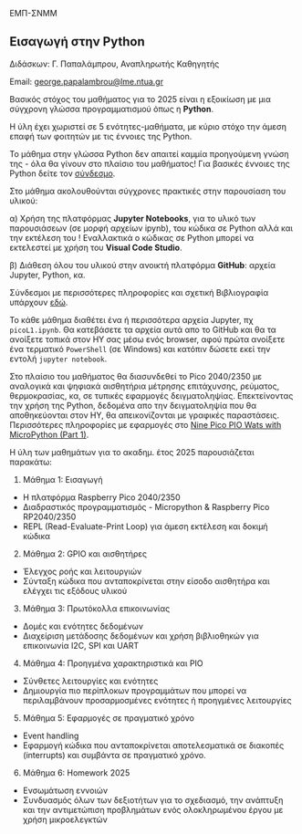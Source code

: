 ΕΜΠ-ΣΝΜΜ

<h2>Εισαγωγή στην Python </h2>

Διδάσκων: Γ. Παπαλάμπρου, Αναπληρωτής Καθηγητής

Email: george.papalambrou@lme.ntua.gr



Βασικός στόχος του μαθήματος για το 2025 είναι η εξοικίωση με μια σύγχρονη γλώσσα προγραμματισμού όπως η **Python**.

Η ύλη έχει χωριστεί σε 5 ενότητες-μαθήματα, με κύριο στόχο την άμεση επαφή των φοιτητών με τις έννοιες της Python.

Το μάθημα  στην γλώσσα Python δεν απαιτεί καμμία προηγούμενη γνώση της - όλα θα γίνουν στο πλαίσιο του μαθήματος! Για βασικές έννοιες της Python δείτε τον [σύνδεσμο](python_intro.md).

Στο μάθημα ακολουθούνται σύγχρονες πρακτικές στην παρουσίαση του υλικού: 

α) Χρήση της πλατφόρμας **Jupyter Notebooks**, για το υλικό των παρουσιάσεων (σε μορφή αρχείων ipynb), του κώδικα σε Python 
αλλά και την εκτέλεση του ! 
Εναλλακτικά  ο κώδικας σε Python μπορεί να εκτελεστεί με χρήση του **Visual Code Studio**.

β) Διάθεση όλου του υλικού στην ανοικτή πλατφόρμα **GitHub**: αρχεία Jupyter, Python, κα.

Σύνδεσμοι με περισσότερες πληροφορίες και σχετική Βιβλιογραφία υπάρχουν [εδώ](Bibliography.md).

Το κάθε μάθημα διαθέτει ένα ή περισσότερα αρχεία Jupyter, πχ `picoL1.ipynb`. Θα κατεβάσετε τα αρχεία αυτά απο το GitHub και θα τα ανοίξετε τοπικά στον ΗΥ σας μέσω ενός browser, αφού πρώτα ανοίξετε ένα τερματικό `PowerShell` (σε Windows) και κατόπιν δώσετε εκεί την εντολή `jupyter notebook`.  

Στο πλαίσιο του μαθήματος θα διασυνδεθεί το Pico 2040/2350 με  αναλογικά και ψηφιακά αισθητήρια μέτρησης επιτάχυνσης, ρεύματος, θερμοκρασίας, κα, σε τυπικές εφαρμογές δειγματοληψίας. Επεκτείνοντας την χρήση της Python, δεδομένα απο την δειγματοληψία που θα αποθηκεύονται στον ΗΥ, θα απεικονίζονται με γραφικές παραστάσεις. Περισσότερες πληροφορίες με εφαρμογές στο [Nine Pico PIO Wats with MicroPython (Part 1)](https://medium.com/towards-data-science/nine-pico-pio-wats-with-micropython-part-1-82b80fb84473).


Η ύλη των μαθημάτων για το ακαδημ. έτος 2025 παρουσιάζεται παρακάτω:

1. Μάθημα 1: Εισαγωγή
- Η πλατφόρμα Raspberry Pico 2040/2350
- Διαδραστικός προγραμματισμός - Micropython & Raspberry Pico RP2040/2350
- REPL (Read-Evaluate-Print Loop) για άμεση εκτέλεση και δοκιμή κώδικα
2. Μάθημα 2: GPIO και αισθητήρες
- Έλεγχος ροής και λειτουργιών
- Σύνταξη κώδικα που ανταποκρίνεται στην είσοδο αισθητήρα και ελέγχει τις εξόδους υλικού
3. Μάθημα 3: Πρωτόκολλα επικοινωνίας
- Δομές και ενότητες δεδομένων
- Διαχείριση μετάδοσης δεδομένων και χρήση βιβλιοθηκών για επικοινωνία I2C, SPI και UART
4. Μάθημα 4: Προηγμένα χαρακτηριστικά και PIO
- Σύνθετες λειτουργίες και ενότητες
- Δημιουργία πιο περίπλοκων προγραμμάτων που μπορεί να περιλαμβάνουν προσαρμοσμένες ενότητες ή προηγμένες λειτουργίες
5. Μάθημα 5: Εφαρμογές σε πραγματικό χρόνο
- Event handling
- Εφαρμογή κώδικα που ανταποκρίνεται αποτελεσματικά σε διακοπές (interrupts) και συμβάντα σε πραγματικό χρόνο.
6. Μάθημα 6: Homework 2025
- Ενσωμάτωση εννοιών
- Συνδυασμός όλων των δεξιοτήτων για το σχεδιασμό, την ανάπτυξη και την αντιμετώπιση προβλημάτων ενός ολοκληρωμένου έργου με χρήση μικροελεγκτών



